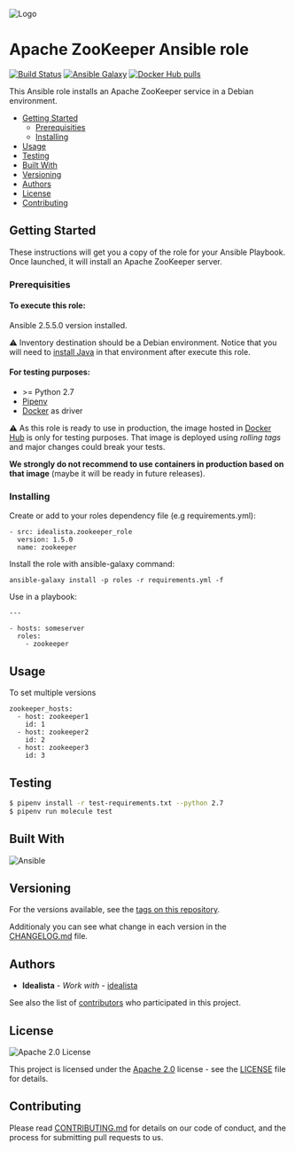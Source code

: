 ![Logo](https://raw.githubusercontent.com/idealista/zookeeper_role/master/logo.gif)

# Apache ZooKeeper Ansible role 

[![Build Status](https://travis-ci.org/idealista/zookeeper_role.png)](https://travis-ci.org/idealista/zookeeper_role)
[![Ansible Galaxy](https://img.shields.io/badge/galaxy-idealista.zookeeper__role-B62682.svg)](https://galaxy.ansible.com/idealista/zookeeper_role)
[![Docker Hub pulls](https://img.shields.io/docker/pulls/idealista/zookeeper.svg)](https://hub.docker.com/r/idealista/zookeeper/)

This Ansible role installs an Apache ZooKeeper service in a Debian environment.

- [Getting Started](#getting-started)
	- [Prerequisities](#prerequisities)
	- [Installing](#installing)
- [Usage](#usage)
- [Testing](#testing)
- [Built With](#built-with)
- [Versioning](#versioning)
- [Authors](#authors)
- [License](#license)
- [Contributing](#contributing)

## Getting Started

These instructions will get you a copy of the role for your Ansible Playbook. Once launched, it will install an Apache ZooKeeper server.

### Prerequisities

#### To execute this role:

Ansible 2.5.5.0 version installed.

:warning: Inventory destination should be a Debian environment. Notice that you will need to [install Java](https://github.com/idealista/java_role) in that environment after execute this role.

#### For testing purposes:

* \>= Python 2.7 
* [Pipenv](https://github.com/pypa/pipenv) 
* [Docker](https://www.docker.com/) as driver

:warning: As this role is ready to use in production, the image hosted in [Docker Hub]((https://hub.docker.com/r/idealista/zookeeper/)) is only for testing purposes. That image is deployed using *rolling tags* and major changes could break your tests. 

**We strongly do not recommend to use containers in production based on that image** (maybe it will be ready in future releases). 

### Installing

Create or add to your roles dependency file (e.g requirements.yml):

```
- src: idealista.zookeeper_role
  version: 1.5.0
  name: zookeeper
```

Install the role with ansible-galaxy command:

```
ansible-galaxy install -p roles -r requirements.yml -f
```

Use in a playbook:

```
---

- hosts: someserver
  roles:
    - zookeeper
```

## Usage

To set multiple versions

```
zookeeper_hosts:
  - host: zookeeper1
    id: 1
  - host: zookeeper2
    id: 2
  - host: zookeeper3
    id: 3
```

## Testing


```sh
$ pipenv install -r test-requirements.txt --python 2.7
$ pipenv run molecule test
```

## Built With

![Ansible](https://img.shields.io/badge/ansible-2.5.5.0-green.svg)

## Versioning

For the versions available, see the [tags on this repository](https://github.com/idealista/zookeeper_role/tags).

Additionaly you can see what change in each version in the [CHANGELOG.md](CHANGELOG.md) file.

## Authors

* **Idealista** - *Work with* - [idealista](https://github.com/idealista)

See also the list of [contributors](https://github.com/idealista/zookeeper_role/contributors) who participated in this project.

## License

![Apache 2.0 License](https://img.shields.io/hexpm/l/plug.svg)

This project is licensed under the [Apache 2.0](https://www.apache.org/licenses/LICENSE-2.0) license - see the [LICENSE](LICENSE) file for details.

## Contributing

Please read [CONTRIBUTING.md](.github/CONTRIBUTING.md) for details on our code of conduct, and the process for submitting pull requests to us.
